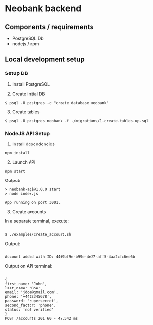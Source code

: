 # Neobank backend

## Components / requirements

-   PostgreSQL Db
-   nodejs / npm

## Local development setup

### Setup DB

1. Install PostgreSQL

2. Create initial DB

```
$ psql -U postgres -c "create database neobank"
```

3. Create tables

```
$ psql -U postgres neobank -f ./migrations/1-create-tables.up.sql
```

### NodeJS API Setup

1. Install dependencies

```
npm install
```

2. Launch API

```
npm start
```

Output:

```
> neobank-api@1.0.0 start
> node index.js

App running on port 3001.

```

3. Create accounts

In a separate terminal, execute:

```

$ ./examples/create_account.sh

```

Output:

```

Account added with ID: 4469bf9e-b99e-4e27-aff5-4aa2cfc6ee6b

```

Output on API terminal:

```

{
first_name: 'John',
last_name: 'Doe',
email: 'jdoe@gmail.com',
phone: '+4412345678',
password: 'supersecret',
second_factor: 'phone',
status: 'not verified'
}
POST /accounts 201 60 - 45.542 ms

```

```

```
